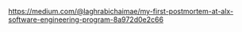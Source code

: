 https://medium.com/@laghrabichaimae/my-first-postmortem-at-alx-software-engineering-program-8a972d0e2c66
